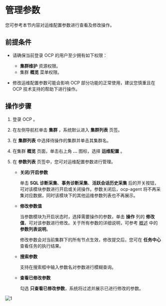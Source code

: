 # 管理参数

您可参考本节内容对运维配置参数进行查看及修改操作。

## 前提条件

* 请确保当前登录 OCP 的用户至少拥有如下权限：

  * **集群维护** 资源权限。
  * 集群 **概览** 菜单权限。

* 修改运维配置参数可能会影响 OCP 部分功能的正常使用，建议您慎重且在 OCP 技术支持的帮助下进行操作。

## 操作步骤

1. 登录 OCP 。

2. 在左侧导航栏单击 **集群** ，系统默认进入 **集群列表** 页签。

3. 在 **集群列表** 中选择待操作的集群并单击其集群名。

4. 在集群 **概览** 页面，单击右上角 **...** 图标，选择 **运维配置** 。

5. 在 **参数列表** 页签中，您可对运维配置参数进行管理。

   * **关闭/开启参数**

     单击 **SQL 诊断采集**、**事务诊断采集**、**活跃会话历史采集** 后的开关按钮，可对该模块参数进行开启或关闭操作。参数关闭后，ocp-agent 将不再采集对应数据，同时该模块下的其他运维参数列表也不再展示。

   * **修改参数值**

     当参数模块为开启状态时，选择需要操作的参数，单击 **操作** 列的 **修改值**，可对该参数进行修改。关于所有参数的详细说明，可参考 [概述](100.om-configuration-overview.md) 中的 **参数列表说明**。

     修改参数会对当前集群下的所有节点生效，修改提交后，您可在 **任务中心** 查看任务的执行结果。

   * **搜索参数**

     支持在搜索框中输入参数名对参数进行模糊查询。

   * **查看已修改参数**

     勾选 **只查看已修改参数**，系统将过滤并展示已进行修改的参数。

![1](https://obbusiness-private.oss-cn-shanghai.aliyuncs.com/doc/img/ocp/432/%E8%BF%90%E7%BB%B4%E9%85%8D%E7%BD%AE.png)

